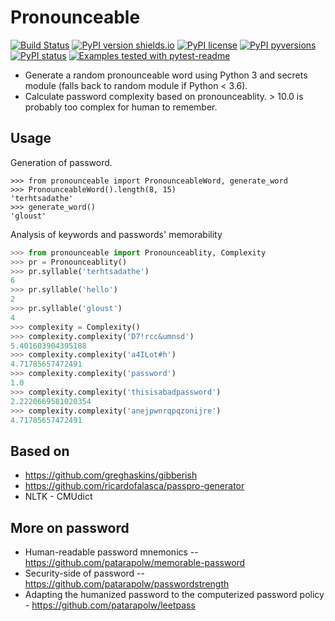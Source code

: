 # Pronounceable

[![Build Status](https://travis-ci.org/patarapolw/pronounceable.svg?branch=master)](https://travis-ci.org/patarapolw/pronounceable)
[![PyPI version shields.io](https://img.shields.io/pypi/v/pronounceable.svg)](https://pypi.python.org/pypi/pronounceable/)
[![PyPI license](https://img.shields.io/pypi/l/pronounceable.svg)](https://pypi.python.org/pypi/pronounceable/)
[![PyPI pyversions](https://img.shields.io/pypi/pyversions/pronounceable.svg)](https://pypi.python.org/pypi/pronounceable/)
[![PyPI status](https://img.shields.io/pypi/status/pronounceable.svg)](https://pypi.python.org/pypi/pronounceable/)
[![Examples tested with pytest-readme](http://img.shields.io/badge/readme-tested-brightgreen.svg)](https://github.com/boxed/pytest-readme)

- Generate a random pronounceable word using Python 3 and secrets module (falls back to random module if Python < 3.6).
- Calculate password complexity based on pronounceablity. > 10.0 is probably too complex for human to remember.

## Usage

Generation of password.

```pycon
>>> from pronounceable import PronounceableWord, generate_word
>>> PronounceableWord().length(8, 15)
'terhtsadathe'
>>> generate_word()
'gloust'
```

Analysis of keywords and passwords' memorability

```python
>>> from pronounceable import Pronounceablity, Complexity
>>> pr = Pronounceablity()
>>> pr.syllable('terhtsadathe')
6
>>> pr.syllable('hello')
2
>>> pr.syllable('gloust')
4
>>> complexity = Complexity()
>>> complexity.complexity('D7!rcc&umnsd')
5.401603904395188
>>> complexity.complexity('a4ILot#h')
4.71785657472491
>>> complexity.complexity('password')
1.0
>>> complexity.complexity('thisisabadpassword')
2.2220669581020354
>>> complexity.complexity('anejpwnrqpqzonijre')
4.71785657472491
```

## Based on

- https://github.com/greghaskins/gibberish
- https://github.com/ricardofalasca/passpro-generator
- NLTK - CMUdict

## More on password

- Human-readable password mnemonics -- https://github.com/patarapolw/memorable-password
- Security-side of password -- https://github.com/patarapolw/passwordstrength
- Adapting the humanized password to the computerized password policy - https://github.com/patarapolw/leetpass
